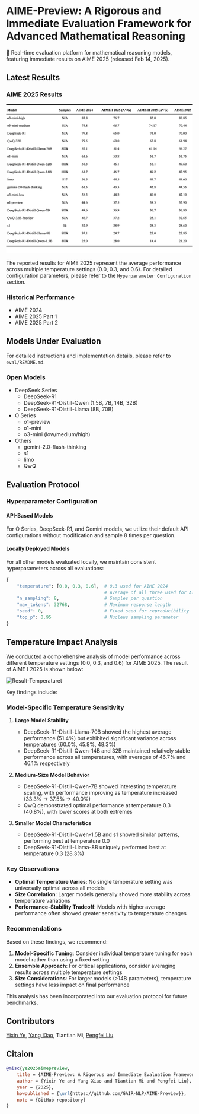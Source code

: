 # AIME-Preview: A Rigorous and Immediate Evaluation Framework for Advanced Mathematical Reasoning

🚀 Real-time evaluation platform for mathematical reasoning models, featuring immediate results on AIME 2025 (released Feb 14, 2025).

## Latest Results

### AIME 2025  Results

![Result-AIME-2025](images/Result-AIME-2025-0311.png)

The reported results for AIME 2025 represent the average performance across multiple temperature settings (0.0, 0.3, and 0.6). For detailed configuration parameters, please refer to the `Hyperparameter Configuration` section.

### Historical Performance
- AIME 2024
- AIME 2025 Part 1 
- AIME 2025 Part 2

## Models Under Evaluation

For detailed instructions and implementation details, please refer to `eval/README.md`.

### Open Models
- DeepSeek Series
  - DeepSeek-R1
  - DeepSeek-R1-Distill-Qwen (1.5B, 7B, 14B, 32B)
  - DeepSeek-R1-Distill-Llama (8B, 70B)
- O Series
  - o1-preview
  - o1-mini
  - o3-mini (low/medium/high)
- Others
  - gemini-2.0-flash-thinking
  - s1
  - limo
  - QwQ

## Evaluation Protocol


### Hyperparameter Configuration

#### API-Based Models

For O Series, DeepSeek-R1, and Gemini models, we utilize their default API configurations without modification and sample 8 times per question.

#### Locally Deployed Models

For all other models evaluated locally, we maintain consistent hyperparameters across all evaluations:

```python
{
    "temperature": [0.0, 0.3, 0.6],  # 0.3 used for AIME 2024
                                     # Average of all three used for AIME I 2025
    "n_sampling": 8,                 # Samples per question
    "max_tokens": 32768,             # Maximum response length
    "seed": 0,                       # Fixed seed for reproducibility
    "top_p": 0.95                    # Nucleus sampling parameter
}
```

## Temperature Impact Analysis

We conducted a comprehensive analysis of model performance across different temperature settings (0.0, 0.3, and 0.6) for AIME 2025. The result of AIME I 2025 is shown below:

![Result-Temperaturet](images/Result-Temperature-0311.jpg)

Key findings include:

### Model-Specific Temperature Sensitivity

1. **Large Model Stability**
   - DeepSeek-R1-Distill-Llama-70B showed the highest average performance (51.4%) but exhibited significant variance across temperatures (60.0%, 45.8%, 48.3%)
   - DeepSeek-R1-Distill-Qwen-14B and 32B maintained relatively stable performance across all temperatures, with averages of 46.7% and 46.1% respectively

2. **Medium-Size Model Behavior**
   - DeepSeek-R1-Distill-Qwen-7B showed interesting temperature scaling, with performance improving as temperature increased (33.3% → 37.5% → 40.0%)
   - QwQ demonstrated optimal performance at temperature 0.3 (40.8%), with lower scores at both extremes

3. **Smaller Model Characteristics**
   - DeepSeek-R1-Distill-Qwen-1.5B and s1 showed similar patterns, performing best at temperature 0.0
   - DeepSeek-R1-Distill-Llama-8B uniquely performed best at temperature 0.3 (28.3%)

### Key Observations

- **Optimal Temperature Varies**: No single temperature setting was universally optimal across all models
- **Size Correlation**: Larger models generally showed more stability across temperature variations
- **Performance-Stability Tradeoff**: Models with higher average performance often showed greater sensitivity to temperature changes

### Recommendations

Based on these findings, we recommend:

1. **Model-Specific Tuning**: Consider individual temperature tuning for each model rather than using a fixed setting
2. **Ensemble Approach**: For critical applications, consider averaging results across multiple temperature settings
3. **Size Considerations**: For larger models (>14B parameters), temperature settings have less impact on final performance

This analysis has been incorporated into our evaluation protocol for future benchmarks.

## Contributors

[Yixin Ye](https://github.com/BLeaves), [Yang Xiao](https://github.com/XiaoYang66), Tiantian Mi, [Pengfei Liu](https://github.com/pfliu-nlp)

## Citaion

```bibtex
@misc{ye2025aimepreview,
    title = {AIME-Preview: A Rigorous and Immediate Evaluation Framework for Advanced Mathematical Reasoning},
    author = {Yixin Ye and Yang Xiao and Tiantian Mi and Pengfei Liu},
    year = {2025},
    howpublished = {\url{https://github.com/GAIR-NLP/AIME-Preview}},
    note = {GitHub repository}
}
```